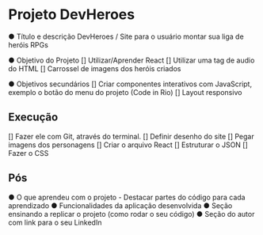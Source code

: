 # Projeto DevHeroes

●	Título e descrição
    DevHeroes / Site para o usuário montar sua liga de heróis RPGs

●	Objetivo do Projeto
[] Utilizar/Aprender React 
[] Utilizar uma tag de audio do HTML
[] Carrossel de imagens dos heróis criados

●   Objetivos secundários
[] Criar componentes interativos com JavaScript, exemplo o botão do menu do projeto (Code in Rio) 
[] Layout responsivo

## Execução    
[] Fazer ele com Git, através do terminal.
[] Definir desenho do site
[] Pegar imagens dos personagens
[] Criar o arquivo React
[] Estruturar o JSON
[] Fazer o CSS

## Pós 
●	O que aprendeu com o projeto - Destacar partes do código para cada aprendizado
●	Funcionalidades da aplicação desenvolvida
●	Seção ensinando a replicar o projeto (como rodar o seu código)
●	Seção do autor com link para o seu LinkedIn


